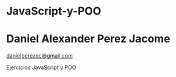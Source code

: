 # JavaScript-y-POO
# Daniel Alexander Perez Jacome
danielperezec@gmail.com

Ejercicios JavaScript y POO
